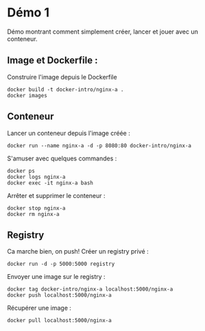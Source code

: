 # Démo 1
Démo montrant comment simplement créer, lancer et jouer avec un conteneur.

## Image et Dockerfile :
Construire l'image depuis le Dockerfile
```
docker build -t docker-intro/nginx-a .
docker images
```

## Conteneur
Lancer un conteneur depuis l'image créée :
```
docker run --name nginx-a -d -p 8080:80 docker-intro/nginx-a
```

S'amuser avec quelques commandes :
```
docker ps
docker logs nginx-a
docker exec -it nginx-a bash
```

Arrêter et supprimer le conteneur :
```
docker stop nginx-a
docker rm nginx-a
```

## Registry
Ca marche bien, on push!
Créer un registry privé :
```
docker run -d -p 5000:5000 registry
```

Envoyer une image sur le registry :
```
docker tag docker-intro/nginx-a localhost:5000/nginx-a
docker push localhost:5000/nginx-a
```

Récupérer une image :
```
docker pull localhost:5000/nginx-a
```
